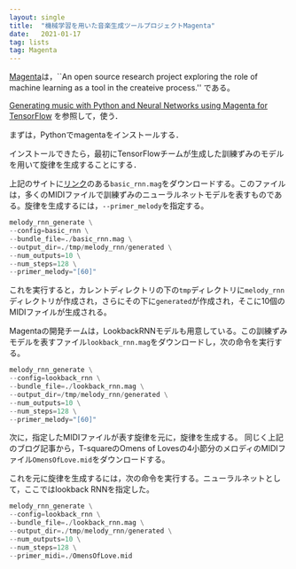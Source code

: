 ```yaml
---
layout: single
title:  "機械学習を用いた音楽生成ツールプロジェクトMagenta"
date:   2021-01-17
tag: lists
tag: Magenta
---
```



[Magenta](https://magenta.tensorflow.org/)は，``An open source research project exploring the role of machine learning as a tool in the createive process.''
である。　

[Generating music with Python and Neural Networks using Magenta for TensorFlow](https://www.twilio.com/blog/generate-music-python-neural-networks-magenta-tensorflow)
を参照して，使う．

まずは，Pythonでmagentaをインストールする．

インストールできたら，最初にTensorFlowチームが生成した訓練ずみのモデルを用いて旋律を生成することにする．

上記のサイトに[リンク](http://download.magenta.tensorflow.org/models/basic_rnn.mag)のある`basic_rnn.mag`をダウンロードする。このファイルは，多くのMIDIファイルで訓練ずみのニューラルネットモデルを表すものである。旋律を生成するには，`--primer_melody`を指定する。


```python
melody_rnn_generate \
--config=basic_rnn \
--bundle_file=./basic_rnn.mag \
--output_dir=./tmp/melody_rnn/generated \
--num_outputs=10 \
--num_steps=128 \
--primer_melody="[60]"
```

これを実行すると，カレントディレクトリの下の`tmp`ディレクトリに`melody_rnn`ディレクトリが作成され，さらにその下に`generated`が作成され，そこに10個のMIDIファイルが生成される。

Magentaの開発チームは，LookbackRNNモデルも用意している。この訓練ずみモデルを表すファイル`lookback_rnn.mag`をダウンロードし，次の命令を実行する。

```python
melody_rnn_generate \
--config=lookback_rnn \
--bundle_file=./lookback_rnn.mag \
--output_dir=/tmp/melody_rnn/generated \
--num_outputs=10 \
--num_steps=128 \
--primer_melody="[60]"
```


次に，指定したMIDIファイルが表す旋律を元に，旋律を生成する。
同じく上記のブログ記事から，T-squareのOmens of Lovesの4小節分のメロディのMIDIファイル`OmensOfLove.mid`をダウンロードする。

これを元に旋律を生成するには，次の命令を実行する。ニューラルネットとして，ここではlookback RNNを指定した。

```python
melody_rnn_generate \
--config=lookback_rnn \
--bundle_file=./lookback_rnn.mag \
--output_dir=./tmp/melody_rnn/generated \
--num_outputs=10 \
--num_steps=128 \
--primer_midi=./OmensOfLove.mid
```


